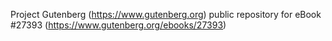 Project Gutenberg (https://www.gutenberg.org) public repository for eBook #27393 (https://www.gutenberg.org/ebooks/27393)
